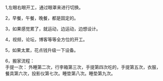 1,左眼右眼开工，通过眼罩来进行切换。    

2，早餐，午餐，晚餐，都是固定的。   

3，如果感觉累了，就运动，边运动，边想设计。    

4，视频，论坛，博客等等全方位的开工。    

5，如果太累，花点钱升级一下设备。     

6，搬家流程：    
手提一次： 外睡第二次，行李箱第三次，手提第四次吃的，手提第五次，衣服，餐具第六次，投影仪第七次。睡垫第八次。睡垫第九次。    
